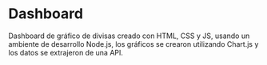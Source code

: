 # Dashboard
 Dashboard de gráfico de divisas creado con HTML, CSS y JS, usando un ambiente de desarrollo Node.js, los gráficos se crearon utilizando Chart.js y los datos se extrajeron de una API.
